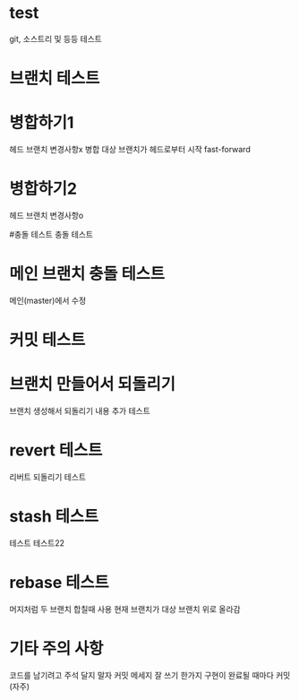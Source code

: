 # test
git, 소스트리 및 등등 테스트


# 브랜치 테스트

# 병합하기1
헤드 브랜치 변경사항x
병합 대상 브랜치가 헤드로부터 시작
fast-forward

# 병합하기2
헤드 브랜치 변경사항o



#충돌 테스트
충돌 테스트

# 메인 브랜치 충돌 테스트
메인(master)에서 수정

# 커밋 테스트

# 브랜치 만들어서 되돌리기
브랜치 생성해서 되돌리기
내용 추가 테스트

# revert 테스트
리버트 되돌리기 테스트

# stash 테스트
테스트
테스트22

# rebase 테스트
머지처럼 두 브랜치 합칠때 사용
현재 브랜치가 대상 브랜치 위로 올라감

# 기타 주의 사항
코드를 남기려고 주석 달지 말자
커밋 메세지 잘 쓰기
한가지 구현이 완료될 때마다 커밋(자주)
